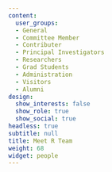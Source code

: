 ```yaml
---
content:
  user_groups:
  - General
  - Committee Member
  - Contributer
  - Principal Investigators
  - Researchers
  - Grad Students
  - Administration
  - Visitors
  - Alumni
design:
  show_interests: false
  show_role: true
  show_social: true
headless: true
subtitle: null
title: Meet R Team
weight: 68
widget: people
---
```

